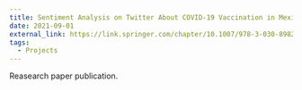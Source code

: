 ```yaml
---
title: Sentiment Analysis on Twitter About COVID-19 Vaccination in Mexico
date: 2021-09-01
external_link: https://link.springer.com/chapter/10.1007/978-3-030-89820-5_8
tags:
  - Projects
---
```


Reasearch paper publication.

<!--more-->
